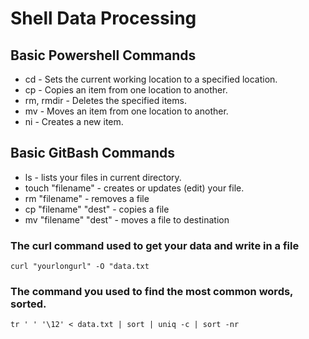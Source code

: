 # Shell Data Processing

## Basic Powershell Commands
- cd - Sets the current working location to a specified location.
- cp - Copies an item from one location to another.
- rm, rmdir - Deletes the specified items.
- mv - Moves an item from one location to another.
- ni - Creates a new item.

## Basic GitBash Commands
- ls - lists your files in current directory.
- touch "filename" - creates or updates (edit) your file.
- rm "filename" - removes a file
- cp "filename" "dest" - copies a file
- mv "filename" "dest" - moves a file to destination

### The curl command used to get your data and write in a file
`curl "yourlongurl" -O "data.txt`

### The command you used to find the most common words, sorted.
`tr ' ' '\12' < data.txt | sort | uniq -c | sort -nr`
